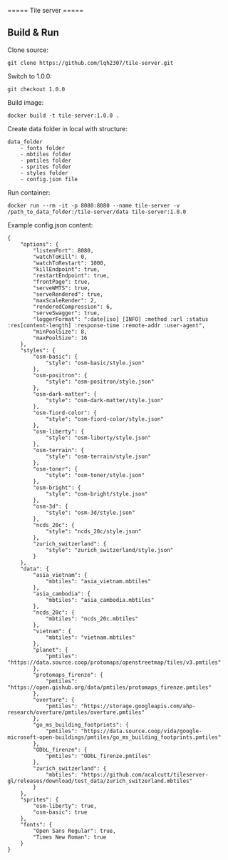===== Tile server =====

## Build & Run

Clone source:

	git clone https://github.com/lqh2307/tile-server.git

Switch to 1.0.0:

	git checkout 1.0.0

Build image:

	docker build -t tile-server:1.0.0 .

Create data folder in local with structure:

	data_folder
		- fonts folder
		- mbtiles folder
		- pmtiles folder
		- sprites folder
		- styles folder
		- config.json file

Run container:

	docker run --rm -it -p 8080:8080 --name tile-server -v /path_to_data_folder:/tile-server/data tile-server:1.0.0

Example config.json content:

	{
		"options": {
			"listenPort": 8080,
			"watchToKill": 0,
			"watchToRestart": 1000,
			"killEndpoint": true,
			"restartEndpoint": true,
			"frontPage": true,
			"serveWMTS": true,
			"serveRendered": true,
			"maxScaleRender": 2,
			"renderedCompression": 6,
			"serveSwagger": true,
			"loggerFormat": ":date[iso] [INFO] :method :url :status :res[content-length] :response-time :remote-addr :user-agent",
			"minPoolSize": 8,
			"maxPoolSize": 16
		},
		"styles": {
			"osm-basic": {
				"style": "osm-basic/style.json"
			},
			"osm-positron": {
				"style": "osm-positron/style.json"
			},
			"osm-dark-matter": {
				"style": "osm-dark-matter/style.json"
			},
			"osm-fiord-color": {
				"style": "osm-fiord-color/style.json"
			},
			"osm-liberty": {
				"style": "osm-liberty/style.json"
			},
			"osm-terrain": {
				"style": "osm-terrain/style.json"
			},
			"osm-toner": {
				"style": "osm-toner/style.json"
			},
			"osm-bright": {
				"style": "osm-bright/style.json"
			},
			"osm-3d": {
				"style": "osm-3d/style.json"
			},
			"ncds_20c": {
				"style": "ncds_20c/style.json"
			},
			"zurich_switzerland": {
				"style": "zurich_switzerland/style.json"
			}
		},
		"data": {
			"asia_vietnam": {
				"mbtiles": "asia_vietnam.mbtiles"
			},
			"asia_cambodia": {
				"mbtiles": "asia_cambodia.mbtiles"
			},
			"ncds_20c": {
				"mbtiles": "ncds_20c.mbtiles"
			},
			"vietnam": {
				"mbtiles": "vietnam.mbtiles"
			},
			"planet": {
				"pmtiles": "https://data.source.coop/protomaps/openstreetmap/tiles/v3.pmtiles"
			},
			"protomaps_firenze": {
				"pmtiles": "https://open.gishub.org/data/pmtiles/protomaps_firenze.pmtiles"
			},
			"overture": {
				"pmtiles": "https://storage.googleapis.com/ahp-research/overture/pmtiles/overture.pmtiles"
			},
			"go_ms_building_footprints": {
				"pmtiles": "https://data.source.coop/vida/google-microsoft-open-buildings/pmtiles/go_ms_building_footprints.pmtiles"
			},
			"ODbL_firenze": {
				"pmtiles": "ODbL_firenze.pmtiles"
			},
			"zurich_switzerland": {
				"mbtiles": "https://github.com/acalcutt/tileserver-gl/releases/download/test_data/zurich_switzerland.mbtiles"
			}
		},
		"sprites": {
			"osm-liberty": true,
			"osm-basic": true
		},
		"fonts": {
			"Open Sans Regular": true,
			"Times New Roman": true
		}
	}
